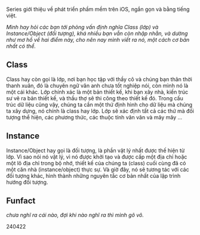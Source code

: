 Series giới thiệu về phát triển phầm mềm trên iOS, ngắn gọn và bằng tiếng việt.

_Mình hay hỏi các bạn tới phỏng vấn định nghĩa Class (lớp) và Instance/Object (đối tượng), khá nhiều bạn vẫn còn nhập nhằn, và dường như mơ hồ về hai điểm này, cho nên nay mình viết ra nó, một cách cơ bản nhất có thể._

## Class
Class hay còn gọi là lớp, nơi bạn học tập với thầy cô và chúng bạn thân thời thanh xuân, đó là chuyên ngữ văn anh chưa tốt nghiệp nói, còn mình nó là một cái khác.
Lớp chính xác là một bản thiết kế, khi bạn xây nhà, kiến trúc sư vẽ ra bản thiết kế, và thầu thợ sẽ thi công theo thiết kế đó. Trong cấu trúc dữ liệu cũng vậy, chúng ta cần một thứ định hình cho dữ liệu mà chúng ta xây dựng, nó chính là class hay lớp.
Lớp sẽ xác định tất cả các thứ mà đối tượng thể hiện, các phương thức, các thuộc tính vân vân và mây mây ...

## Instance
Instance/Object hay gọi là đối tượng, là phần vật lý nhất được thế hiện từ lớp. Vì sao nói nó vật lý, vì nó được khởi tạo và được cấp một địa chỉ hoặc một lô địa chỉ trong bộ nhớ, thiết kế của chúng ta (class) cuối cùng đã có một căn nhà (instance/object) thực sự. Và giờ đây, nó sẽ tương tác với các đối tượng khác, hình thành những nguyên tắc cơ bản nhất của lập trình hướng đối tượng.

## Funfact
_chưa nghĩ ra cái nào, đợi khi nào nghĩ ra thì mình gõ vô._

240422
